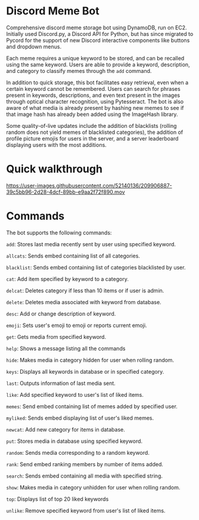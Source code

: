 # Discord Meme Bot
Comprehensive discord meme storage bot using DynamoDB, run on EC2. Initially used Discord.py, a Discord API for Python, but has since migrated to Pycord for the support of new Discord interactive components like buttons and dropdown menus.

Each meme requires a unique keyword to be stored, and can be recalled using the same keyword. Users are able to provide a keyword, description, and category to classify memes through the ```add``` command.

In addition to quick storage, this bot facilitates easy retrieval, even when a certain keyword cannot be remembered. Users can search for phrases present in keywords, descriptions, and even text present in the images through optical character recognition, using Pytesseract. The bot is also aware of what media is already present by hashing new memes to see if that image hash has already been added using the ImageHash library.

Some quality-of-live updates include the addition of blacklists (rolling random does not yield memes of blacklisted categories), the addition of profile picture emojis for users in the server, and a server leaderboard displaying users with the most additions.

# Quick walkthrough
https://user-images.githubusercontent.com/52140136/209906887-39c5bb96-2d28-4dcf-89bb-e9aa2f72f890.mov

# Commands
The bot supports the following commands:

```add```:       Stores last media recently sent by user using specified keyword.

```allcats```:   Sends embed containing list of all categories.

```blacklist```: Sends embed containing list of categories blacklisted by user.

```cat```:       Add item specified by keyword to a category.

```delcat```:    Deletes category if less than 10 items or if user is admin.

```delete```:    Deletes media associated with keyword from database.

```desc```:      Add or change description of keyword.

```emoji```:     Sets user's emoji to emoji or reports current emoji.

```get```:       Gets media from specified keyword.

```help```:      Shows a message listing all the commands

```hide```:      Makes media in category hidden for user when rolling random.

```keys```:      Displays all keywords in database or in specified category.

```last```:      Outputs information of last media sent.

```like```:      Add specified keyword to user's list of liked items.

```memes```:     Send embed containing list of memes added by specified user.

```myliked```:   Sends embed displaying list of user's liked memes.

```newcat```:    Add new category for items in database.

```put```:       Stores media in database using specified keyword.

```random```:    Sends media corresponding to a random keyword.

```rank```:      Send embed ranking members by number of items added.

```search```:    Sends embed containing all media with specified string.

```show```:      Makes media in category unhidden for user when rolling random.

```top```:       Displays list of top 20 liked keywords

```unlike```:    Remove specified keyword from user's list of liked items.
